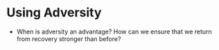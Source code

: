 # Using Adversity

* When is adversity an advantage? How can we ensure that we return from recovery stronger than before?

